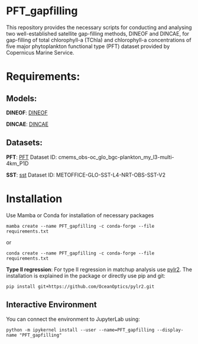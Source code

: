 # PFT_gapfilling
This repository provides the necessary scripts for conducting and analysing two well-established satellite gap-filling methods, DINEOF and DINCAE, for gap-filling of total chlorophyll-a (TChla) and chlorophyll-a concentrations of five major phytoplankton functional type (PFT) dataset provided by Copernicus Marine Service.
# Requirements:
## Models:
**DINEOF**: [DINEOF](https://github.com/aida-alvera/DINEOF)

**DINCAE**: [DINCAE](https://github.com/gher-uliege/DINCAE.jl)
## Datasets:
**PFT**: [PFT](https://doi.org/10.48670/moi-00280) Dataset ID: cmems_obs-oc_glo_bgc-plankton_my_l3-multi-4km_P1D

**SST**: [sst](https://doi.org/10.48670/moi-00165) Dataset ID: METOFFICE-GLO-SST-L4-NRT-OBS-SST-V2

# Installation
Use Mamba or Conda for installation of necessary packages
```
mamba create --name PFT_gapfilling -c conda-forge --file requirements.txt
```
or
```
conda create --name PFT_gapfilling -c conda-forge --file requirements.txt
```
**Type II regression**: For type II regression in matchup analysis use [pylr2](https://github.com/OceanOptics/pylr2). The installation is explained in the package or directly use pip and git:
```
pip install git+https://github.com/OceanOptics/pylr2.git
```
## Interactive Environment
You can connect the environment to JupyterLab using:
```
python -m ipykernel install --user --name=PFT_gapfilling --display-name "PFT_gapfilling"
```

